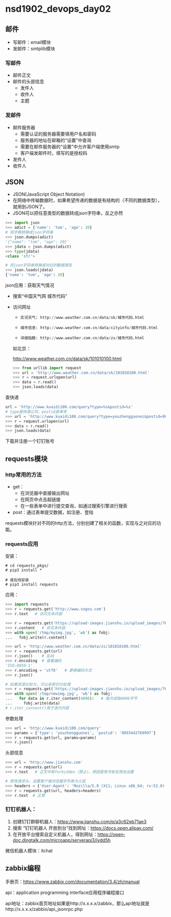 # nsd1902_devops_day02

## 邮件

- 写邮件：email模块
- 发邮件：smtplib模块

### 写邮件

- 邮件正文
- 邮件的头部信息
  - 发件人
  - 收件人
  - 主题

### 发邮件

- 邮件服务器
  - 需要认证的服务器需要填用户名和密码
  - 服务器的地址在邮箱的“设置”中查询
  - 需要在邮件服务器的“设置”中允许客户端使用smtp
  - 客户端发邮件时，填写的是授权码
- 发件人
- 收件人

## JSON

- JSON(JavaScript Object Notation)
- 在网络中传输数据时，如果希望传递的数据是有结构的（不同的数据类型），就用到JSON了。
- JSON可以把任意类型的数据转成json字符串，反之亦然

```python
>>> import json
>>> adict = {'name': 'tom', 'age': 20}
# 将字典转换成json字符串
>>> json.dumps(adict)
'{"name": "tom", "age": 20}'
>>> jdata = json.dumps(adict)
>>> type(jdata)
<class 'str'>

# 将json字符串转换成对应的数据类型
>>> json.loads(jdata)
{'name': 'tom', 'age': 20}
```

json应用：获取天气情况

- 搜索“中国天气网 城市代码”

- 访问网址

  - ```python
    实况天气: http://www.weather.com.cn/data/sk/城市代码.html
    ```

  - ```python
    城市信息: http://www.weather.com.cn/data/cityinfo/城市代码.html
    ```

  - ```python
    详细指数: http://www.weather.com.cn/data/zs/城市代码.html
    ```

  如北京：

  http://www.weather.com.cn/data/sk/101010100.html

  ```python
  >>> from urllib import request
  >>> url = 'http://www.weather.com.cn/data/sk/101010100.html'
  >>> r = request.urlopen(url)
  >>> data = r.read()
  >>> json.loads(data)
  ```

查快递

```python
url = 'http://www.kuaidi100.com/query?type=%s&postid=%s'
# type是快递公司，postid是单号
>>> url = 'http://www.kuaidi100.com/query?type=youzhengguonei&postid=9893442769997'
>>> r = request.urlopen(url)
>>> data = r.read()
>>> json.loads(data)
```

下载并注册一个钉钉账号

## requests模块

### http常用的方法

- get：
  - 在浏览器中直接输出网址
  - 在网页中点击超链接
  - 在一些表单中进行提交查询，如通过搜索引擎进行搜索
- post：通过表单提交数据，如注册、登陆

requests模块针对不同的http方法，分别创建了相关的函数，实现与之对应的功能。

### requests应用

安装：

```shell
# cd requests_pkgs/
# pip3 install *

# 或在线安装
# pip3 install requests
```

应用：

```python
>>> import requests
>>> r = requests.get('http://www.sogou.com')
>>> r.text   # 访问文本内容

>>> r = requests.get('https://upload-images.jianshu.io/upload_images/7610279-f4563d12e2cc2c14.jpg')
>>> r.content   # 非文本内容
>>> with open('/tmp/myimg.jpg', 'wb') as fobj:
...   fobj.write(r.content)

>>> url = 'http://www.weather.com.cn/data/zs/101010100.html'
>>> r = requests.get(url)
>>> r.json()    # 乱码
>>> r.encoding  # 查看编码
'ISO-8859-1'
>>> r.encoding = 'utf8'   # 更换编码方式
>>> r.json()

# 如果资源比较大，可以采用切分处理
>>> r = requests.get('https://upload-images.jianshu.io/upload_images/7610279-f4563d12e2cc2c14.jpg')
>>> with open('/tmp/newimg.jpg', 'wb') as fobj:
...   for data in r.iter_content(4096):   # 每次读取4096字节
...     fobj.write(data)
# r.iter_content()用于迭代内容
```

参数处理

```python
>>> url = 'http://www.kuaidi100.com/query'
>>> params = {'type': 'youzhengguonei', 'postid': '9893442769997'}
>>> r = requests.get(url, params=params)
>>> r.json()
```

头部信息

```python
>>> url = 'http://www.jianshu.com'
>>> r = requests.get(url)
>>> r.text   # 正文中有forbidden（禁止），原因是简书有反爬虫设置

# 修改请求头，设置客户端浏览器字符串为火狐
>>> headers = {'User-Agent': 'Mozilla/5.0 (X11; Linux x86_64; rv:52.0) Gecko/20100101 Firefox/52.0'}
>>> r = requests.get(url, headers=headers)
>>> r.text  # 正常
```

### 钉钉机器人：

1. 创建钉钉群聊机器人：https://www.jianshu.com/p/a3c62eb71ae3
2. 搜索 “钉钉机器人 开放到台”找到网址：https://docs.open.alipay.com/
3. 在开放平台搜索自定义机器人，得到网址：https://open-doc.dingtalk.com/microapp/serverapi3/iydd5h

微信机器人模块：itchat

## zabbix编程

手册页：https://www.zabbix.com/documentation/3.4/zh/manual

api：application programming interface应用程序编程接口

api地址：zabbix首页地址如果是http://x.x.x.x/zabbix，那么api地址就是http://x.x.x.x/zabbix/api_jsonrpc.php











